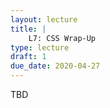 ```yaml
---
layout: lecture
title: |
    L7: CSS Wrap-Up
type: lecture
draft: 1
due_date: 2020-04-27
---
```


TBD